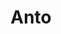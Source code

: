 ---
title: Anto
date: 
draft: false

# descripcion
description : Aro pasante de plata con marquesitas. 

materials: Plata 925

color: Plateado

dimensions: 0,8 cm

code: 01-02-0293

type: "Aros"

categories: []

price: $2.100,00

price_eftvo: $1.785,00

# Images
# first image will be shown in the product page
images:
  # - image: "images/path_to_image"
  # La ubicacion de las imagenes es imagenes/Aros/Aros.Marquesita/01-02-0293-anto
  - image: "./images/aros/marquesita/01-02-0293-florcitas-chicas_a.jpeg"
  - image: "./images/aros/marquesita/01-02-0293-florcitas-chicas_b.jpeg"
---